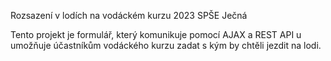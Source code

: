 Rozsazení v lodích na vodáckém kurzu 2023 SPŠE Ječná

Tento projekt je formulář, který komunikuje pomocí AJAX a REST API u umožňuje účastníkům vodáckého kurzu zadat s kým by chtěli jezdit na lodi. 
